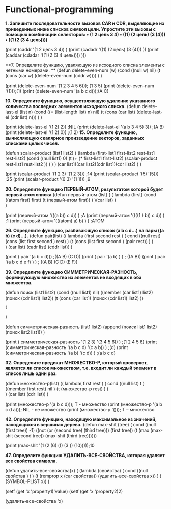 # Functional-programming

**1. Запишите последовательности вызовов CAR и CDR, выделяющие из приведенных ниже списков символ цели. Упростите эти вызовы с помощью комбинации селекторов:
• (1 2 цель 3 4)
• ((1) (2 цель) (3 (4)))
• ((1 (2 (3 4 цель))))**

(print (caddr '(1 2 цель 3 4)) )
(print (cadadr '((1) (2 цель) (3 (4))) ))
(print (caddar (cdadar  '((1 (2 (3 4 цель)))) )))

**7. Определите функцию, удаляющую из исходного списка элементы с четными номерами. **
(defun delete-even-num (w) 
    (cond
         ((null w) nil) 
         (t (cons (car w) (delete-even-num (cddr w))))
    )
) 
 
(print (delete-even-num '(1 2 3 4 5 6))); (1 3 5)
(print (delete-even-num '(1)));(1)
(print (delete-even-num '(a b c d)));(A C)

**10. Определите функцию, осуществляющую удаление указанного количества последних элементов исходного списка.**
(defun delete-last-el (list n) 
    (cond
         ((= (list-length  list) n) nil) 
         (t (cons (car list) (delete-last-el (cdr list) n)))
    )
) 
 
(print (delete-last-el '(1 2) 2)) ;NIL
(print (delete-last-el '(a b 3 4 5) 3)) ;(A B)
(print (delete-last-el '(1 2) 0)) ;(1 2)
**15. Определите функцию, вычисляющую скалярное произведение векторов, заданных списками целых чисел.**

(defun scalar-product (list1 list2) 
   ( (lambda (first-list1 first-list2 rest-list1 rest-list2)
        (cond
             ((null list1) 0) 
             (t (+ (* first-list1 first-list2) (scalar-product rest-list1 rest-list2 )) )
        )
     ) (car list1)(car list2)(cdr list1)(cdr list2) ) 
) 
    
(print (scalar-product '(1 2 3) '(1 2 3))) ;14
(print (scalar-product '(5) '(5))) ;25
(print (scalar-product '(6 3) '(1 1))) ;9

**20. Определите функцию ПЕРВЫЙ-АТОМ, результатом которой будет первый атом списка**
(defun первый-атом (list) 
  ( ( lambda (first)
             (cond 
                 ((atom first) first)
                 (t (первый-атом first))
              )
    )(car list)
  )    
) 
    
(print (первый-атом '(((a b)) c d)) ) ;A
(print (первый-атом '((((1 ) b)) c d)) ) ;1
(print (первый-атом '(((atom) a) b) ) ) ;ATOM

**26. Определите функцию, разбивающую список (a b с d...) на пары ((а b) (с d)...).**
(defun pair(list)
    (( lambda (first second rest )
               ( cond
                   ((null rest)  (cons (list first second ) rest) ) 
                   (t (cons (list first second ) (pair rest)) )
               )   
      ) (car list) (cadr list) (cddr list))
)

(print ( pair '(a b c d))) ;((A B) (C D))
(print ( pair '(a b) ) ) ; ((A B))
(print ( pair '(a b c d e f) ) ) ; ((A B) (C D) (E F))

**39. Определите функцию СИММЕТРИЧЕСКАЯ-РАЗНОСТЬ, формирующую множество из элементов не входящих в оба множества.**

(defun поиск (list1 list2)
    (cond 
        ((null list1) nil)
        ((member (car list1) list2) (поиск (cdr list1) list2))
        (t (cons (car list1) (поиск (cdr list1) list2) ))
        
    )
)

(defun симметрическая-разность (list1 list2)
     (append (поиск list1 list2) (поиск list2 list1))
)

(print ( симметрическая-разность '(1 2 3) '(3 4 5 6)) ) ;(1 2 4 5 6)
(print (симметрическая-разность '(a b c d) '(c a b)) ) ;(d)
(print (симметрическая-разность '(a b) '(c d)) ) ;(a b c d)


**32. Определите предикат МНОЖЕСТВО-Р, который проверяет, является ли список множеством, т.е. входит ли каждый элемент в список лишь один раз.**

(defun множество-р(list)
    (( lambda( first rest )
               ( cond
                   ((null list) t )
                   ((member first rest) nil )
                   (t (множество-р rest) )
               )   
      ) (car list) (cdr list))
)

(print (множество-р '(a b c d))); T - множество
(print (множество-р '(a b c d a))); NIL - не множество
(print (множество-р '())); T – множество

**42. Определите функцию, находящую максимальное из значений, находящихся в вершинах дерева.**
(defun max-shit (tree) (
    cond 
        ((null (first tree)) -1)
        ((not (or (second tree) (third tree))) (first tree))
        (t (max (max-shit (second tree)) (max-shit (third tree))))))


(print (max-shit '(1 (2 (6) ()) (3 () (10)))));10

**47. Определите функцию УДАЛИТЬ-ВСЕ-СВОЙСТВА, которая удаляет все свойства символа.**

(defun удалить-все-свойства(x)
    ( (lambda (свойства)
         ( cond 
             ((null свойства ) t )
             (t (remprop x (car свойства)) (удалить-все-свойства x))
         )
    )(SYMBOL-PLIST x))
)

(setf (get 'x 'property1)'value)
(setf (get 'x 'property2)2)

(удалить-все-свойства 'x)
